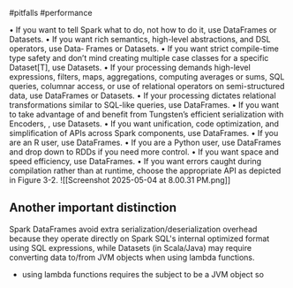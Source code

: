 #pitfalls #performance 

• If you want to tell Spark what to do, not how to do it, use DataFrames or Datasets.
• If you want rich semantics, high-level abstractions, and DSL operators, use Data‐
Frames or Datasets.
• If you want strict compile-time type safety and don’t mind creating multiple case
classes for a specific Dataset[T], use Datasets.
• If your processing demands high-level expressions, filters, maps, aggregations,
computing averages or sums, SQL queries, columnar access, or use of relational
operators on semi-structured data, use DataFrames or Datasets.
• If your processing dictates relational transformations similar to SQL-like queries,
use DataFrames.
• If you want to take advantage of and benefit from Tungsten’s efficient serialization with Encoders, , use Datasets.
• If you want unification, code optimization, and simplification of APIs across
Spark components, use DataFrames.
• If you are an R user, use DataFrames.
• If you are a Python user, use DataFrames and drop down to RDDs if you need
more control.
• If you want space and speed efficiency, use DataFrames.
• If you want errors caught during compilation rather than at runtime, choose the
appropriate API as depicted in Figure 3-2.
![[Screenshot 2025-05-04 at 8.00.31 PM.png]]


## Another important distinction
Spark DataFrames avoid extra serialization/deserialization overhead because they operate directly on Spark SQL's internal optimized format using SQL expressions, while Datasets (in Scala/Java) may require converting data to/from JVM objects when using lambda functions.

- using lambda functions requires the subject to be a JVM object so